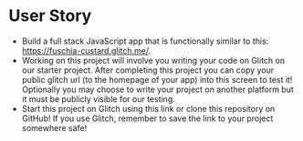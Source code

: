 # User Story

- Build a full stack JavaScript app that is functionally similar to this: https://fuschia-custard.glitch.me/.
- Working on this project will involve you writing your code on Glitch on our starter project. After completing this project you can copy your public glitch url (to the homepage of your app) into this screen to test it! Optionally you may choose to write your project on another platform but it must be publicly visible for our testing.
- Start this project on Glitch using this link or clone this repository on GitHub! If you use Glitch, remember to save the link to your project somewhere safe!
